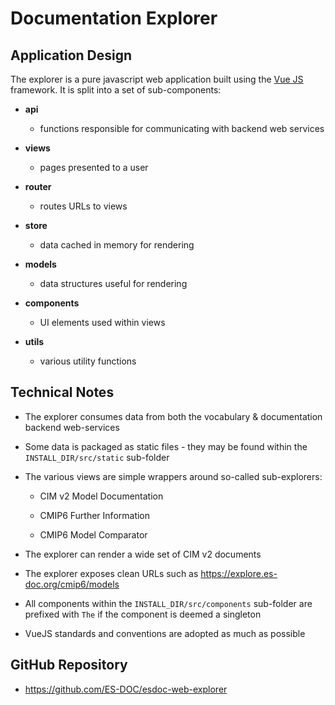 # Documentation Explorer

## Application Design

The explorer is a pure javascript web application built using the [Vue JS](https://vuejs.org/) framework.  It is split into a set of sub-components:

- **api**
    - functions responsible for communicating with backend web services

- **views**
    - pages presented to a user

- **router**
    - routes URLs to views

- **store**
    - data cached in memory for rendering

- **models**
    - data structures useful for rendering

- **components**
    - UI elements used within views

- **utils**
    - various utility functions

## Technical Notes

- The explorer consumes data from both the vocabulary & documentation backend web-services

- Some data is packaged as static files - they may be found within the `INSTALL_DIR/src/static` sub-folder

- The various views are simple wrappers around so-called sub-explorers:

    - CIM v2 Model Documentation

    - CMIP6 Further Information

    - CMIP6 Model Comparator

- The explorer can render a wide set of CIM v2 documents

- The explorer exposes clean URLs such as https://explore.es-doc.org/cmip6/models

- All components within the `INSTALL_DIR/src/components` sub-folder are prefixed with `The` if the component is deemed a singleton

- VueJS standards and conventions are adopted as much as possible

## GitHub Repository

- https://github.com/ES-DOC/esdoc-web-explorer

